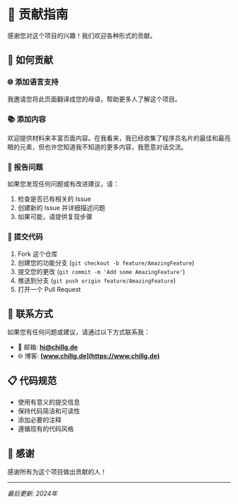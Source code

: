 # 🤝 贡献指南

感谢您对这个项目的兴趣！我们欢迎各种形式的贡献。

## 📝 如何贡献

### 🌐 添加语言支持
我邀请您将此页面翻译成您的母语，帮助更多人了解这个项目。

### 📚 添加内容
欢迎提供材料来丰富页面内容。在我看来，我已经收集了程序员名片的最佳和最亮眼的元素，但也许您知道我不知道的更多内容，我愿意对话交流。

### 🐛 报告问题
如果您发现任何问题或有改进建议，请：
1. 检查是否已有相关的 Issue
2. 创建新的 Issue 并详细描述问题
3. 如果可能，请提供复现步骤

### 🔧 提交代码
1. Fork 这个仓库
2. 创建您的功能分支 (`git checkout -b feature/AmazingFeature`)
3. 提交您的更改 (`git commit -m 'Add some AmazingFeature'`)
4. 推送到分支 (`git push origin feature/AmazingFeature`)
5. 打开一个 Pull Request

## 📧 联系方式

如果您有任何问题或建议，请通过以下方式联系我：
- 📧 邮箱: **hi@chillg.de**
- 🌐 博客: **[www.chillg.de](https://www.chillg.de)**

## 📋 代码规范

- 使用有意义的提交信息
- 保持代码简洁和可读性
- 添加必要的注释
- 遵循现有的代码风格

## 🙏 感谢

感谢所有为这个项目做出贡献的人！

---

*最后更新: 2024年*
